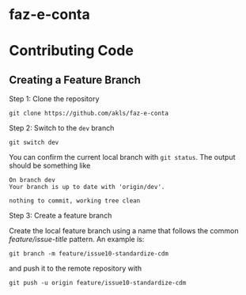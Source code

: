 # faz-e-conta



# Contributing Code

## Creating a Feature Branch

Step 1: Clone the repository

`git clone https://github.com/akls/faz-e-conta`

Step 2: Switch to the `dev` branch

`git switch dev`

You can confirm the current local branch with `git status`. The output should be something like

```
On branch dev
Your branch is up to date with 'origin/dev'.

nothing to commit, working tree clean
```

Step 3: Create a feature branch

Create the local feature branch using a name that follows the common _feature/issue-title_ pattern. An example is:

`git branch -m feature/issue10-standardize-cdm`

and push it to the remote repository with

`git push -u origin feature/issue10-standardize-cdm`

